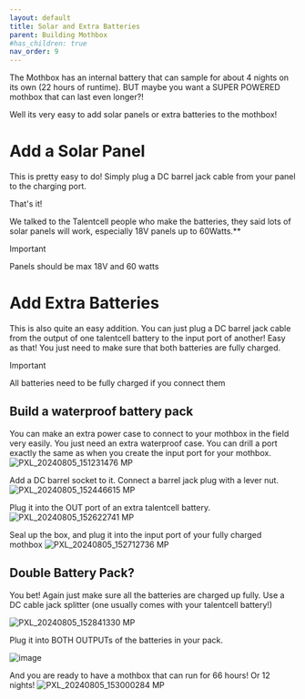 ```yaml
---
layout: default
title: Solar and Extra Batteries
parent: Building Mothbox
#has_children: true
nav_order: 9
---
```


The Mothbox has an internal battery that can sample for about 4 nights on its own (22 hours of runtime). BUT maybe you want a SUPER POWERED mothbox that can last even longer?!

Well its very easy to add solar panels or extra batteries to the mothbox!

# Add a Solar Panel

This is pretty easy to do! Simply plug a DC barrel jack cable from your panel to the charging port.

That's it!

We talked to the Talentcell people who make the batteries, they said lots of solar panels will work, especially 18V panels up to 60Watts.**
> [!IMPORTANT]  
> Panels should be max 18V and 60 watts


# Add Extra Batteries

This is also quite an easy addition. You can just plug a DC barrel jack cable from the output of one talentcell battery to the input port of another! Easy as that! You just need to make sure that both batteries are fully charged.
> [!IMPORTANT]  
> All batteries need to be fully charged if you connect them

## Build a waterproof battery pack
You can make an extra power case to connect to your mothbox in the field very easily. You just need an extra waterproof case.
You can drill a port exactly the same as when you create the input port for your mothbox.
![PXL_20240805_151231476 MP](https://github.com/user-attachments/assets/9a67bb58-311e-4e51-a6c2-69103a3a601c)

Add a DC barrel socket to it. Connect a barrel jack plug with a lever nut. 
![PXL_20240805_152446615 MP](https://github.com/user-attachments/assets/02c71d97-e1e1-4343-996b-fb18634b8060)

Plug it into the OUT port of an extra talentcell battery.
![PXL_20240805_152622741 MP](https://github.com/user-attachments/assets/edac19af-413d-4602-b7c6-2588c0ead30d)

Seal up the box, and plug it into the input port of your fully charged mothbox
![PXL_20240805_152712736 MP](https://github.com/user-attachments/assets/3cb82ef0-e8aa-4ca7-a645-bbf14e47f58c)


## Double Battery Pack?
You bet! Again just make sure all the batteries are charged up fully.
Use a DC cable jack splitter (one usually comes with your talentcell battery!)

![PXL_20240805_152841330 MP](https://github.com/user-attachments/assets/876154ea-a71d-4012-83a8-987657f647c8)

Plug it into BOTH OUTPUTs of the batteries in your pack.

![image](https://github.com/user-attachments/assets/040055cb-8e5f-47f8-b24d-fcf754e18065)

And you are ready to have a mothbox that can run for 66 hours! Or 12 nights!
![PXL_20240805_153000284 MP](https://github.com/user-attachments/assets/3fca0226-035c-4eb7-a036-237fb5a53ef5)

